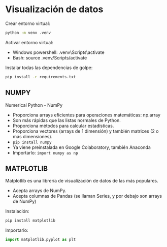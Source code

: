 # Visualización de datos


Crear entorno virtual:

```bash
python -m venv .venv
```

Activar entorno virtual:

* Windows powershell: .venv\Scripts\activate
* Bash: source .venv/Scripts/activate

Instalar todas las dependencias de golpe:

```bash
pip install -r requirements.txt
```

## NUMPY

Numerical Python - NumPy

* Proporciona arrays eficientes para operaciones matemáticas: np.array
* Son más rápidas que las listas normales de Python.
* Proporciona métodos para calcular estadísticas.
* Proporciona vectores (arrays de 1 dimensión) y también matrices (2 o más dimensiones).
* ``pip install numpy``
* Ya viene preinstalada en Google Colaboratory, también Anaconda
* Importarlo: ``import numpy as np``

## MATPLOTLIB

Matplotlib es una librería de visualización de datos de las más populares.

* Acepta arrays de NumPy.
* Acepta columnas de Pandas (se llaman Series, y por debajo son arrays de NumPy)

Instalación:

```bash
pip install matplotlib
```

Importarlo:

```python
import matplotlib.pyplot as plt
```